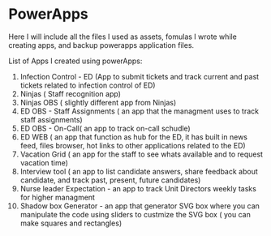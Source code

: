 # PowerApps

Here I will include all the files I used as assets, fomulas I wrote while creating apps, and backup powerapps application files.

List of Apps I created using powerApps:
1. Infection Control - ED (App to submit tickets and track current and past tickets related to infection control of ED)
2. Ninjas ( Staff recognition app)
3. Ninjas OBS ( slightly different app from Ninjas)
4. ED OBS - Staff Assignments ( an app that the managment uses to track staff assignments)
5. ED OBS - On-Call( an app to track on-call schudle)
6. ED WEB ( an app that function as hub for the ED, it has built in news feed, files browser, hot links to other applications related to the ED)
7. Vacation Grid ( an app for the staff to see whats available and to request vacation time)
8. Interview tool ( an app to list candidate answers, share feedback about candidate, and track past, present, future candidates)
9. Nurse leader Expectation - an app to track Unit Directors weekly tasks for higher managment 
10. Shadow box Generator - an app that generator SVG box where you can manipulate the code using sliders to custmize the SVG box ( you can make squares and rectangles)
